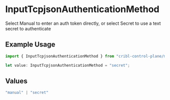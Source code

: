 # InputTcpjsonAuthenticationMethod

Select Manual to enter an auth token directly, or select Secret to use a text secret to authenticate

## Example Usage

```typescript
import { InputTcpjsonAuthenticationMethod } from "cribl-control-plane/models";

let value: InputTcpjsonAuthenticationMethod = "secret";
```

## Values

```typescript
"manual" | "secret"
```